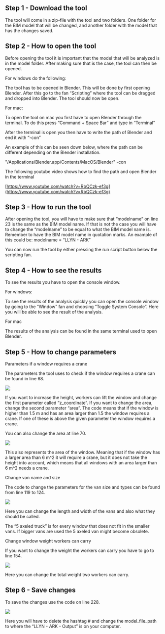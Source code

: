 ﻿


## Step 1 - Download the tool

The tool will come in a zip-file with the tool and two folders. One folder for the BIM model that will be changed, and another folder with the model that has the changes saved.

## Step 2 - How to open the tool

Before opening the tool it is important that the model that will be analyzed is in the model folder. After making sure that is the case, the tool can then be opened.

For windows do the following:

The tool has to be opened in Blender. This will be done by first opening Blender. After this go to the fan “Scripting” where the tool can be dragged and dropped into Blender. The tool should now be open.

For mac:

To open the tool on mac you first have to open Blender through the terminal. To do this press “Command + Space Bar” and type in “Terminal”

After the terminal is open you then have to write the path of Blender and end it with “-con”

An example of this can be seen down below, where the path can be different depending on the Blender installation.

"/Applications/Blender.app/Contents/MacOS/Blender" -con

The following youtube video shows how to find the path and open Blender in the terminal

[https://www.youtube.com/watch?v=RbQCzk-ef3g](https://www.youtube.com/watch?v=RbQCzk-ef3g)

## Step 3 - How to run the tool

After opening the tool, you will have to make sure that “modelname” on line 23 is the same as the BIM model name. If that is not the case you will have to change the “modelname” to be equal to what the BIM model name is. Remember to have the BIM model name in quotation marks. An example of this could be: modelname = “LLYN - ARK”

  

You can now run the tool by either pressing the run script button below the scripting fan.

## Step 4 - How to see the results

To see the results you have to open the console window.

For windows:

To see the results of the analysis quickly you can open the console window by going to the “Window” fan and choosing “Toggle System Console”. Here you will be able to see the result of the analysis.

For mac

The results of the analysis can be found in the same terminal used to open Blender.

## Step 5 - How to change parameters

Parameters if a window requires a crane

The parameters the tool uses to check if the window requires a crane can be found in line 68.

![](https://lh7-us.googleusercontent.com/r2rQehUzZ5wRT9HfdNw1ttQo9XZvqu9xXHIuYthyyPfW2gkT0X--b8r2kaHDko_mQcLKsJn8ddbzP7Gar5ChXS_4LMsk1vmPe6WynaBP-ijkiyJ6E7pr_pLAxUitgGoSJdXdQYQZ9-dHAsG_-6flMw)

If you want to increase the height, workers can lift the window and change the first parameter called “z_coordinate”. If you want to change the area, change the second parameter “area”. The code means that if the window is higher than 1.5 m and has an area larger than 1.5 the window requires a crane. If one of these is above the given parameter the window requires a crane.

  

You can also change the area at line 70.

![](https://lh7-us.googleusercontent.com/k0Mt8LP30jq3Abm446B8VO25qH-xl1qOEHjr_bG1qTGTiQC9hx_hQyVcxj-ndpEx3BaqkFLK7GevvovV-gP3d0fJwBJ1jbabRFD6hIsSTHZI70sYo1ztxs-O8EpkfUAo6R4gg6zBHn6MU2o2XCiUrQ)

This also represents the area of the window. Meaning that if the window has a larger area than 6 m^2 it will require a crane, but it does not take the height into account, which means that all windows with an area larger than 6 m^2 needs a crane.

  

Change van name and size

The code to change the parameters for the van size and types can be found from line 119 to 124.

![](https://lh7-us.googleusercontent.com/Xw-AvklEmCvfLJUpRh1SWrtnVXfV-UTijXZKOr1DV7VQhsx0rJ46b8bBIoedFisnXXm1c9O4m41VUucaHq4g20mR0Qw2a0O-wV-bJBQE-73U2nXH_KEc1sZnhAKzzrN3-8mRAMLc1ZBJAYCIKZ5Q-g)

Here you can change the length and width of the vans and also what they should be called.

The “5 axeled truck” is for every window that does not fit in the smaller vans. If bigger vans are used the 5 axeled van might become obsolete.

  

Change window weight workers can carry

If you want to change the weight the workers can carry you have to go to line 154.

![](https://lh7-us.googleusercontent.com/J-myU-CxIznXv4-rXw53KtHgv27UgDW5fI3BmHdp6foMnCWWcQg9cFVYa1fsV3MI2u-A-6AxoaOussBbi-V5nAMAVURSeQUlMknJv8-pEhvBmavgUFqhQvLDGySNg6EoPGQEIA7kes2BxuzKBtWX8w)

Here you can change the total weight two workers can carry.

## Step 6 - Save changes

To save the changes use the code on line 228.

![](https://lh7-us.googleusercontent.com/TZSFUG_boQ77CEgHDMutBoCdZBMuHZfwWv4Mktv4i9wGjZff4MoLqIwy5IOSVozIufSUUdnqWyEJhxJbmO0_ZUtN6_rrCpyvK_tEi2aljgmRUgtqD5rTxZ9DVZsrjW2n2zw_TGi2Sx91F6QnW_iBXw)

Here you will have to delete the hashtag # and change the model_file_path to where the “LLYN - ARK - Output” is on your computer.

